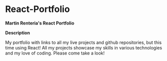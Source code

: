 # React-Portfolio

<strong>Martin Renteria's React Portfolio</strong>

<strong>Description</strong>

My portfolio with links to all my live projects and github repositories, but this time using React! All my projects showcase my skills in various technologies and my love of coding. Please come take a look! 


